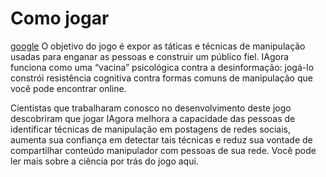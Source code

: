 # Como jogar

[google](http://www.iagora.com.br/how-to-play/)
O objetivo do jogo é expor as táticas e técnicas de manipulação usadas para enganar as pessoas e construir um público fiel. IAgora funciona como uma “vacina” psicológica contra a desinformação: jogá-lo constrói resistência cognitiva contra formas comuns de manipulação que você pode encontrar online.

Cientistas que trabalharam conosco no desenvolvimento deste jogo descobriram que jogar IAgora melhora a capacidade das pessoas de identificar técnicas de manipulação em postagens de redes sociais, aumenta sua confiança em detectar tais técnicas e reduz sua vontade de compartilhar conteúdo manipulador com pessoas de sua rede. Você pode ler mais sobre a ciência por trás do jogo aqui.       
